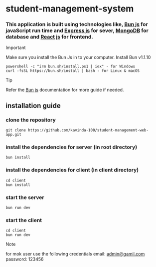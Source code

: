 # student-management-system

### This application is built using technologies like, [Bun js](https://bun.sh/) for javaScript run time and [Express js](https://expressjs.com/) for sever, [MongoDB](https://www.mongodb.com/) for database and [React js](https://react.dev/) for frontend.

> [!IMPORTANT]
> Make sure you install the Bun Js in to your computer. Install Bun v1.1.10

```
powershell -c "irm bun.sh/install.ps1 | iex" - for Windows
curl -fsSL https://bun.sh/install | bash - for Linux & macOS
```

> [!TIP]
> Refer the [Bun js](https://bun.sh/) documentation for more guide if  needed.

## installation guide
### clone the repository
```
git clone https://github.com/kavinda-100/student-management-web-app.git
```
### install the dependencies for server (in root directory)
```
bun install
```
### install the dependencies for client (in client directory)
```
cd client
bun install
```
### start the server
```
bun run dev
```
### start the client
```
cd client
bun run dev
```

> [!NOTE] 
> for mok user use the following credentials
> email: admin@gamil.com
> password: 123456



